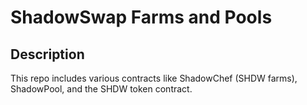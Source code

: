 # ShadowSwap Farms and Pools

## Description

This repo includes various contracts like ShadowChef (SHDW farms), ShadowPool, and the SHDW token contract.
